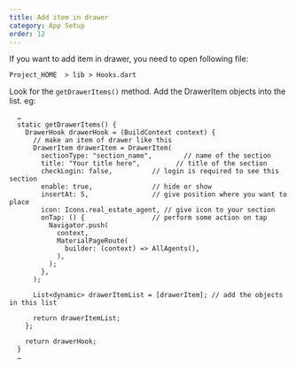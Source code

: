 ```yaml
---
title: Add item in drawer
category: App Setup
order: 12
---
```


If you want to add item in drawer, you need to open following file:

`Project_HOME  > lib > Hooks.dart`

Look for the `getDrawerItems()` method. Add the DrawerItem objects into the list. eg: 
```
  …
  static getDrawerItems() {
    DrawerHook drawerHook = (BuildContext context) {
      // make an item of drawer like this
      DrawerItem drawerItem = DrawerItem(
        sectionType: "section_name",        // name of the section
        title: "Your title here",         // title of the section
        checkLogin: false,          // login is required to see this section
        enable: true,               // hide or show
        insertAt: 5,                // give position where you want to place
        icon: Icons.real_estate_agent, // give icon to your section
        onTap: () {                 // perform some action on tap 
          Navigator.push(
            context,
            MaterialPageRoute(
              builder: (context) => AllAgents(),
            ),
          );
        },     
      );

      List<dynamic> drawerItemList = [drawerItem]; // add the objects in this list

      return drawerItemList;
    };

    return drawerHook;
  }
  …
```

